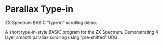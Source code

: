# Parallax Type-in
ZX Spectrum BASIC "type in" scrolling demo.

A short type-in-style BASIC program for the ZX Spectrum. Demonstrating 4 layer smooth parallax scrolling using "pre-shifted" UDG.
